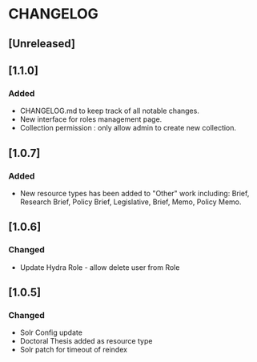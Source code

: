 # CHANGELOG

## [Unreleased]

## [1.1.0]

### Added

- CHANGELOG.md to keep track of all notable changes.
- New interface for roles management page.
- Collection permission : only allow admin to create new collection.

## [1.0.7]

### Added
- New resource types has been added to "Other" work including: Brief, Research Brief, Policy Brief, Legislative, Brief, Memo, Policy Memo.

## [1.0.6]

### Changed
- Update Hydra Role - allow delete user from Role

## [1.0.5]

### Changed
- Solr Config update
- Doctoral Thesis added as resource type
- Solr patch for timeout of reindex